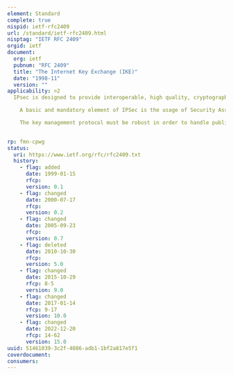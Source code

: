 ```yaml
---
element: Standard
complete: true
nispid: ietf-rfc2409
url: /standard/ietf-rfc2409.html
nisptag: "IETF RFC 2409"
orgid: ietf
document:
  org: ietf
  pubnum: "RFC 2409"
  title: "The Internet Key Exchange (IKE)"
  date: "1998-11"
  version: ""
applicability: >2
  IPsec is designed to provide interoperable, high quality, cryptographically-based security for IPv4 and IPv6. The set of security services offered includes access control, connectionless integrity, data origin authentication, protection against replays (a form of partial sequence integrity), confidentiality (encryption), and limited traffic flow confidentiality. These services are provided at the IP layer, offering protection for IP and/or upper layer protocols. These objectives are met through the use of two traffic security protocols, the Authentication Header (AH) and the Encapsulating Security Payload (ESP), and through the use of cryptographic key management procedures and protocols. The set of IPsec protocols employed in any context, and the ways in which they are employed, will be determined by the security and system requirements of users, applications, and/or sites/organizations.  IPsec provides security services at the IP layer by enabling a system to select required security protocols, determine the algorithm(s) to use for the service(s), and put in place any cryptographic keys required to provide the requested services. IPsec can be used to protect one or more paths between a pair of hosts, between a pair of security gateways, or between a security gateway and a host.

    A basic and mandatory element of IPSec is the usage of Security Associations. A Security Association (SA) is a simplex connection that affords security services to the traffic carried by it. Security services are afforded to an SA by the use of AH, or ESP, but not both. If both AH and ESP protection is applied to a traffic stream, then two (or more) SAs are created to afford protection to the traffic stream. To secure typical, bi-directional communication between two hosts, or between two security gateways, two Security Associations (one in each direction) are required.

    The key management protocol must be robust in order to handle public key generation for the Internet community at large and private key requirements for those private networks with that requirement. The Internet Security Association and Key Management Protocol (ISAKMP) defines the procedures for authenticating a communicating peer, creation and management of Security Associations, key generation techniques, and threat mitigation (e.g. denial of service and replay attacks). All of these are necessary to establish and maintain secure communications (via IP Security Service or any other security protocol) in an Internet environment.

  
rp: fmn-cpwg
status:
  uri: https://www.ietf.org/rfc/rfc2409.txt
  history: 
    - flag: added
      date: 1999-01-15
      rfcp: 
      version: 0.1
    - flag: changed
      date: 2000-07-17
      rfcp: 
      version: 0.2
    - flag: changed
      date: 2005-09-23
      rfcp: 
      version: 0.7
    - flag: deleted
      date: 2010-10-30
      rfcp: 
      version: 5.0
    - flag: changed
      date: 2015-10-29
      rfcp: 8-5
      version: 9.0
    - flag: changed
      date: 2017-01-14
      rfcp: 9-17
      version: 10.0
    - flag: changed
      date: 2022-12-20
      rfcp: 14-62
      version: 15.0
uuid: 51461039-3c2f-4086-adb1-1bf2a817e5f1
coverdocument:
consumers:
---
```

